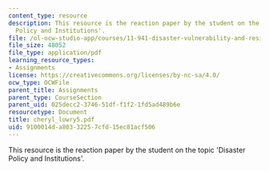 ```yaml
---
content_type: resource
description: This resource is the reaction paper by the student on the topic 'Disaster
  Policy and Institutions'.
file: /ol-ocw-studio-app/courses/11-941-disaster-vulnerability-and-resilience-spring-2005/9100014da80332257cfd15ec81acf506_cheryl_lowry5.pdf
file_size: 48052
file_type: application/pdf
learning_resource_types:
- Assignments
license: https://creativecommons.org/licenses/by-nc-sa/4.0/
ocw_type: OCWFile
parent_title: Assignments
parent_type: CourseSection
parent_uid: 025decc2-3746-51df-f1f2-1fd5ad489b6e
resourcetype: Document
title: cheryl_lowry5.pdf
uid: 9100014d-a803-3225-7cfd-15ec81acf506
---
```

This resource is the reaction paper by the student on the topic 'Disaster Policy and Institutions'.